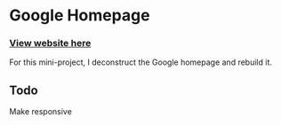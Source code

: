 # Google Homepage 
### [View website here](https://google.robertluo.net/)  
For this mini-project, I deconstruct the Google homepage and rebuild it.

## Todo
Make responsive
